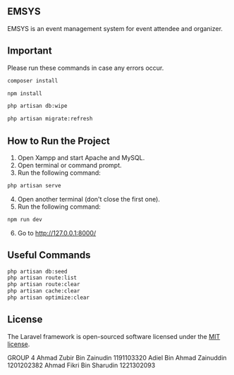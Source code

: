 ## EMSYS

EMSYS is an event management system for event attendee and organizer.

## Important
Please run these commands in case any errors occur.
```bash
composer install
```
```bash
npm install
```
```bash
php artisan db:wipe
```
```bash
php artisan migrate:refresh
```

## How to Run the Project

1. Open Xampp and start Apache and MySQL.
2. Open terminal or command prompt.
3. Run the following command:
```bash
php artisan serve
```
4. Open another terminal (don't close the first one).
5. Run the following command:
```bash
npm run dev
```
6. Go to http://127.0.0.1:8000/

## Useful Commands

```bash
php artisan db:seed
php artisan route:list
php artisan route:clear
php artisan cache:clear
php artisan optimize:clear
```

## License

The Laravel framework is open-sourced software licensed under the [MIT license](https://opensource.org/licenses/MIT).

GROUP 4
Ahmad Zubir Bin Zainudin 1191103320
Adiel Bin Ahmad Zainuddin 1201202382
Ahmad Fikri Bin Sharudin 1221302093
